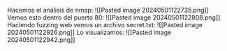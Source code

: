Hacemos el análisis de nmap:
![[Pasted image 20240501122735.png]]
Vemos esto dentro del puerto 80:
![[Pasted image 20240501122808.png]]
Haciendo fuzzing web vemos un archivo secret.txt:
![[Pasted image 20240501122926.png]]
Lo visualizamos:
![[Pasted image 20240501122942.png]]
